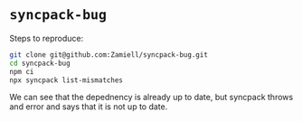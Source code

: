 # `syncpack-bug`

Steps to reproduce:

```sh
git clone git@github.com:Zamiell/syncpack-bug.git
cd syncpack-bug
npm ci
npx syncpack list-mismatches
```

We can see that the depednency is already up to date, but syncpack throws and error and says that it is not up to date.
